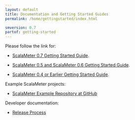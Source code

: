```yaml
---
layout: default
title: Documentation and Getting Started Guides
permalink: /home/gettingstarted/index.html

smversion: 0.7
partof: getting-started
---
```



Please follow the link for:

- [ScalaMeter 0.7 Getting Started Guide](/home/gettingstarted/0.7/).

- [ScalaMeter 0.5 and ScalaMeter 0.6 Getting Started Guide](/home/gettingstarted/0.5/).

- [ScalaMeter 0.4 or Earlier Getting Started Guide](/home/gettingstarted/0.4/).

Example ScalaMeter projects:

- [ScalaMeter Example Repository at GitHub](https://github.com/scalameter/scalameter-examples)

Developer documentation:

- [Release Process](/home/releasing/)
